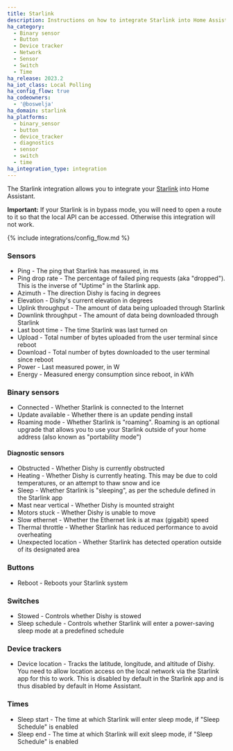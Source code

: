 ```yaml
---
title: Starlink
description: Instructions on how to integrate Starlink into Home Assistant.
ha_category:
  - Binary sensor
  - Button
  - Device tracker
  - Network
  - Sensor
  - Switch
  - Time
ha_release: 2023.2
ha_iot_class: Local Polling
ha_config_flow: true
ha_codeowners:
  - '@boswelja'
ha_domain: starlink
ha_platforms:
  - binary_sensor
  - button
  - device_tracker
  - diagnostics
  - sensor
  - switch
  - time
ha_integration_type: integration
---
```


The Starlink integration allows you to integrate your [Starlink](https://www.starlink.com/) into Home Assistant.

**Important:** If your Starlink is in bypass mode, you will need to open a route to it so that the local API can be accessed. Otherwise this integration will not work.

{% include integrations/config_flow.md %}

### Sensors

- Ping - The ping that Starlink has measured, in ms
- Ping drop rate - The percentage of failed ping requests (aka "dropped"). This is the inverse of "Uptime" in the Starlink app.
- Azimuth - The direction Dishy is facing in degrees
- Elevation - Dishy's current elevation in degrees
- Uplink throughput - The amount of data being uploaded through Starlink
- Downlink throughput - The amount of data being downloaded through Starlink
- Last boot time - The time Starlink was last turned on
- Upload - Total number of bytes uploaded from the user terminal since reboot
- Download - Total number of bytes downloaded to the user terminal since reboot
- Power - Last measured power, in W
- Energy - Measured energy consumption since reboot, in kWh

### Binary sensors

- Connected - Whether Starlink is connected to the Internet
- Update available - Whether there is an update pending install
- Roaming mode - Whether Starlink is "roaming". Roaming is an optional upgrade that allows you to use your Starlink outside of your home address (also known as "portability mode")

#### Diagnostic sensors

- Obstructed - Whether Dishy is currently obstructed
- Heating - Whether Dishy is currently heating. This may be due to cold temperatures, or an attempt to thaw snow and ice
- Sleep - Whether Starlink is "sleeping", as per the schedule defined in the Starlink app
- Mast near vertical - Whether Dishy is mounted straight
- Motors stuck - Whether Dishy is unable to move
- Slow ethernet - Whether the Ethernet link is at max (gigabit) speed
- Thermal throttle - Whether Starlink has reduced performance to avoid overheating
- Unexpected location - Whether Starlink has detected operation outside of its designated area

### Buttons

- Reboot - Reboots your Starlink system

### Switches

- Stowed - Controls whether Dishy is stowed
- Sleep schedule - Controls whether Starlink will enter a power-saving sleep mode at a predefined schedule

### Device trackers

- Device location - Tracks the latitude, longitude, and altitude of Dishy. You need to allow location access on the local network via the Starlink app for this to work. This is disabled by default in the Starlink app and is thus disabled by default in Home Assistant.

### Times

- Sleep start - The time at which Starlink will enter sleep mode, if "Sleep Schedule" is enabled
- Sleep end - The time at which Starlink will exit sleep mode, if "Sleep Schedule" is enabled
